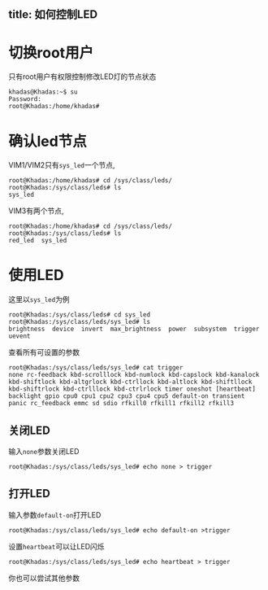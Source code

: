 title: 如何控制LED
---

# 切换root用户

只有root用户有权限控制修改LED灯的节点状态

```shell
khadas@Khadas:~$ su
Password:
root@Khadas:/home/khadas#
```

# 确认led节点

VIM1/VIM2只有`sys_led`一个节点,

```shell
root@Khadas:/home/khadas# cd /sys/class/leds/
root@Khadas:/sys/class/leds# ls
sys_led
```
VIM3有两个节点,

```shell
root@Khadas:/home/khadas# cd /sys/class/leds/
root@Khadas:/sys/class/leds# ls
red_led  sys_led
```

# 使用LED

这里以`sys_led`为例

```shell
root@Khadas:/sys/class/leds# cd sys_led
root@Khadas:/sys/class/leds/sys_led# ls
brightness  device  invert  max_brightness  power  subsystem  trigger  uevent
```

查看所有可设置的参数

```shell
root@Khadas:/sys/class/leds/sys_led# cat trigger
none rc-feedback kbd-scrolllock kbd-numlock kbd-capslock kbd-kanalock kbd-shiftlock kbd-altgrlock kbd-ctrllock kbd-altlock kbd-shiftllock kbd-shiftrlock kbd-ctrlllock kbd-ctrlrlock timer oneshot [heartbeat] backlight gpio cpu0 cpu1 cpu2 cpu3 cpu4 cpu5 default-on transient panic rc_feedback emmc sd sdio rfkill0 rfkill1 rfkill2 rfkill3
```

## 关闭LED

输入`none`参数关闭LED

```shell
root@Khadas:/sys/class/leds/sys_led# echo none > trigger
```
## 打开LED

输入参数`default-on`打开LED

```shell
root@Khadas:/sys/class/leds/sys_led# echo default-on >trigger
```

设置`heartbeat`可以让LED闪烁

```shell
root@Khadas:/sys/class/leds/sys_led# echo heartbeat > trigger
```

你也可以尝试其他参数
